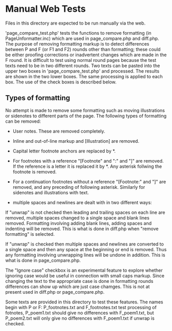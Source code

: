 # Manual Web Tests

Files in this directory are expected to be run manually via the web.

'page_compare_test.php' tests the functions to remove formatting (in PageUnformatter.inc) which are used in page_compare.php and diff.php. The purpose of removing formatting markup is to detect differences between P and F (or F1 and F2) rounds other than formatting; these could be either proofing corrections or inadvertent changes which are made in the F round. It is difficult to test using normal round pages because the test texts need to be in two different rounds. Two texts can be pasted into the upper two boxes in 'page_compare_test.php' and processed. The results are shown in the two lower boxes. The same processing is applied to each box. The use of the check boxes is described below.

## Types of formatting

No attempt is made to remove some formatting such as moving illustrations or sidenotes to different parts of the page. The following types of formatting can be removed:

* User notes. These are removed completely.

* Inline and out-of-line markup and [Illustration] are removed.

* Capital letter footnote anchors are replaced by *.

* For footnotes with a reference "[Footnote" and ":" and "]" are removed. If the reference is a letter it is replaced it by *. Any asterisk follwing the footnote is removed.

* For a continuation footnotes without a reference "[Footnote:" and "]" are removed, and any preceding of following asterisk. Similarly for sidenotes and illustrations with text.

* multiple spaces and newlines are dealt with in two different ways:

If "unwrap" is not checked then leading and trailing spaces on each line are removed, multiple spaces changed to a single space and blank lines removed. Formatting involving adding blank lines, adding spaces and indenting will be removed. This is what is done in diff.php when "remove formatting" is selected.

If "unwrap" is checked then multiple spaces and newlines are converted to a single space and then any space at the beginning or end is removed. Thus any formatting involving unwrapping lines will be undone in addition. This is what is done in page_compare.php.

The "Ignore case" checkbox is an experimental feature to explore whether ignoring case would be useful in connection with small caps markup. Since changing the text to the appropriate case is done in formatting rounds differences can show up which are just case chamges. This is not at present used in diff.php or page_compare.php.

Some texts are provided in this directory to test these features. The names begin with P or F: P_footnotes.txt and F_footnotes.txt test processing of fotnotes, P_poem1.txt should give no differences with F_poem1.txt, but P_poem2.txt will only give no differences with F_poem1.txt if unwrap is checked.
